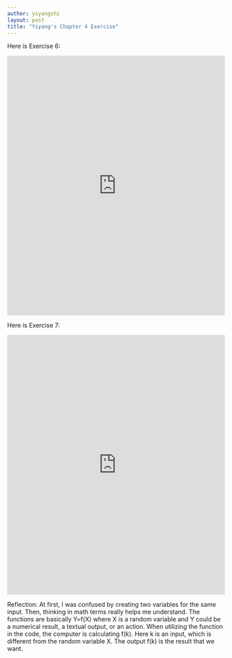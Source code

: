 ```yaml
---
author: yiyangshi
layout: post
title: "Yiyang's Chapter 4 Exercise"
---
```


Here is Exercise 6:
<iframe src="https://trinket.io/embed/python/3db6ef1c41" width="100%" height="600" frameborder="0" marginwidth="0" marginheight="0" allowfullscreen></iframe>

Here is Exercise 7:
<iframe src="https://trinket.io/embed/python/15d2cbd970" width="100%" height="600" frameborder="0" marginwidth="0" marginheight="0" allowfullscreen></iframe>

Reflection:
At first, I was confused by creating two variables for the same input. Then, thinking in math terms really helps me understand. The functions are basically Y=f(X) where X is a random variable and Y could be a numerical result, a textual output, or an action. When utilizing the function in the code, the computer is calculating f(k). Here k is an input, which is different from the random variable X. The output f(k) is the result that we want.
